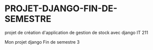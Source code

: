 # PROJET-DJANGO-FIN-DE-SEMESTRE
projet de création d'application de gestion de stock avec django IT 211

Mon projet django Fin de semestre 3